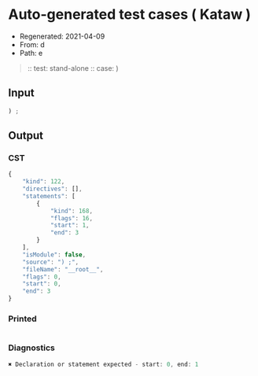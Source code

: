 # Auto-generated test cases ( Kataw )
- Regenerated: 2021-04-09
- From: d
- Path: e
> :: test: stand-alone
> :: case: )
## Input

`````js
) ;
`````

## Output

### CST

```javascript
{
    "kind": 122,
    "directives": [],
    "statements": [
        {
            "kind": 168,
            "flags": 16,
            "start": 1,
            "end": 3
        }
    ],
    "isModule": false,
    "source": ") ;",
    "fileName": "__root__",
    "flags": 0,
    "start": 0,
    "end": 3
}
```

### Printed

```javascript


```

### Diagnostics

```javascript
✖ Declaration or statement expected - start: 0, end: 1

```

